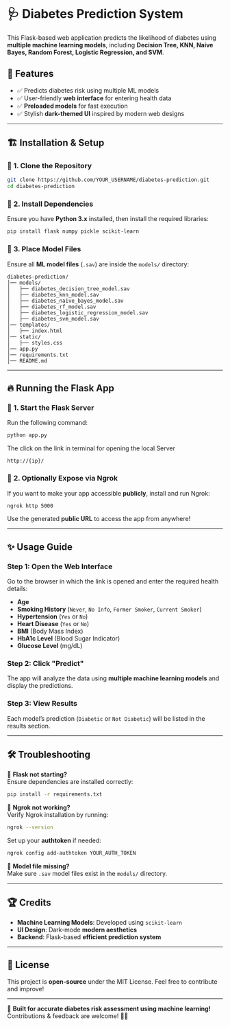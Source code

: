 # 🩺 Diabetes Prediction System

This Flask-based web application predicts the likelihood of diabetes using **multiple machine learning models**, including **Decision Tree, KNN, Naive Bayes, Random Forest, Logistic Regression, and SVM**.

## 🚀 Features
- ✅ Predicts diabetes risk using multiple ML models  
- ✅ User-friendly **web interface** for entering health data  
- ✅ **Preloaded models** for fast execution  
- ✅ Stylish **dark-themed UI** inspired by modern web designs  

---

## 🏗️ Installation & Setup

### 📌 **1. Clone the Repository**
```bash
git clone https://github.com/YOUR_USERNAME/diabetes-prediction.git
cd diabetes-prediction
```

### 📌 **2. Install Dependencies**
Ensure you have **Python 3.x** installed, then install the required libraries:
```bash
pip install flask numpy pickle scikit-learn
```

### 📌 **3. Place Model Files**
Ensure all **ML model files** (`.sav`) are inside the `models/` directory:
```plaintext
diabetes-prediction/
│── models/
│   ├── diabetes_decision_tree_model.sav
│   ├── diabetes_knn_model.sav
│   ├── diabetes_naive_bayes_model.sav
│   ├── diabetes_rf_model.sav
│   ├── diabetes_logistic_regression_model.sav
│   ├── diabetes_svm_model.sav
│── templates/
│   ├── index.html
│── static/
│   ├── styles.css
│── app.py
│── requirements.txt
│── README.md
```

---

## 🔥 Running the Flask App

### 📌 **1. Start the Flask Server**
Run the following command:
```bash
python app.py
```
The click on the link in terminal for opening the local Server
```
http://{ip}/
```

### 📌 **2. Optionally Expose via Ngrok**
If you want to make your app accessible **publicly**, install and run Ngrok:
```bash
ngrok http 5000
```
Use the generated **public URL** to access the app from anywhere!

---

## ✨ Usage Guide

### **Step 1:** Open the Web Interface
Go to the browser in which the link is opened and enter the required health details:
- **Age**
- **Smoking History** (`Never`, `No Info`, `Former Smoker`, `Current Smoker`)
- **Hypertension** (`Yes` or `No`)
- **Heart Disease** (`Yes` or `No`)
- **BMI** (Body Mass Index)
- **HbA1c Level** (Blood Sugar Indicator)
- **Glucose Level** (mg/dL)

### **Step 2:** Click "Predict"
The app will analyze the data using **multiple machine learning models** and display the predictions.

### **Step 3:** View Results
Each model’s prediction (`Diabetic` or `Not Diabetic`) will be listed in the results section.

---

## 🛠️ Troubleshooting

🔹 **Flask not starting?**  
Ensure dependencies are installed correctly:
```bash
pip install -r requirements.txt
```

🔹 **Ngrok not working?**  
Verify Ngrok installation by running:
```bash
ngrok --version
```
Set up your **authtoken** if needed:
```bash
ngrok config add-authtoken YOUR_AUTH_TOKEN
```

🔹 **Model file missing?**  
Make sure `.sav` model files exist in the `models/` directory.

---

## 🏆 Credits
- **Machine Learning Models**: Developed using `scikit-learn`
- **UI Design**: Dark-mode **modern aesthetics**
- **Backend**: Flask-based **efficient prediction system**

---

## 📜 License
This project is **open-source** under the MIT License. Feel free to contribute and improve!

---

🚀 **Built for accurate diabetes risk assessment using machine learning!**  
Contributions & feedback are welcome! 🤖🔥



